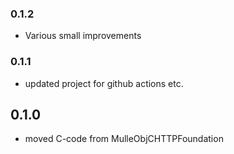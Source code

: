 ### 0.1.2

* Various small improvements

### 0.1.1

* updated project for github actions etc.

## 0.1.0

* moved C-code from MulleObjCHTTPFoundation
